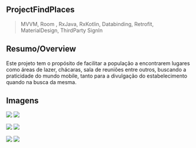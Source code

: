 ## **ProjectFindPlaces** 
>  MVVM, Room , RxJava, RxKotlin, Databinding, Retrofit, MaterialDesign, ThirdParty SignIn
## Resumo/Overview
 Este projeto tem o propósito de facilitar a população a encontrarem lugares como áreas de lazer, chácaras, sala de reuniões entre outros,
 buscando a praticidade do mundo mobile, tanto para a divulgação do estabelecimento quando na busca da mesma.
 
  ## **Imagens** 
 ![](https://github.com/caiolesk/ProjectFindPlaces/blob/master/main2.png) ![](https://github.com/caiolesk/ProjectFindPlaces/blob/master/main3.png)
 
 ![](https://github.com/caiolesk/ProjectFindPlaces/blob/master/datail.png) ![](https://github.com/caiolesk/ProjectFindPlaces/blob/master/avaliation.png)
 
  ![](https://github.com/caiolesk/ProjectFindPlaces/blob/master/signIn.png) ![](https://github.com/caiolesk/ProjectFindPlaces/blob/master/filters.png)
